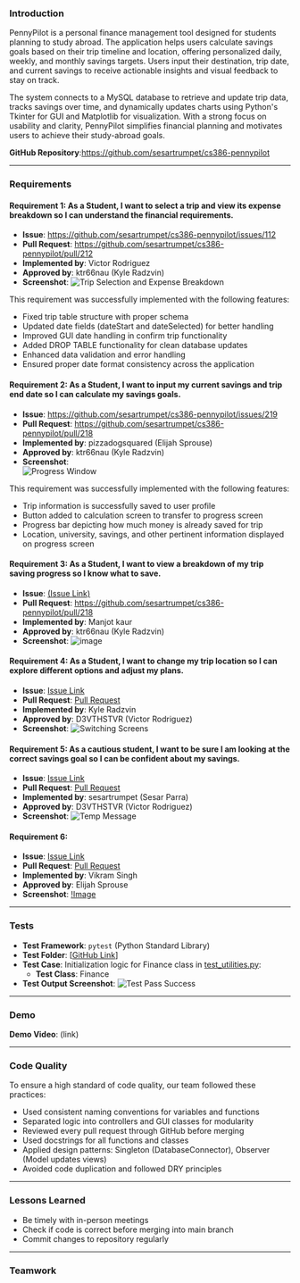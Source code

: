 ### **Introduction**

PennyPilot is a personal finance management tool designed for students planning to study abroad. The application helps users calculate savings goals based on their trip timeline and location, offering personalized daily, weekly, and monthly savings targets. Users input their destination, trip date, and current savings to receive actionable insights and visual feedback to stay on track.

The system connects to a MySQL database to retrieve and update trip data, tracks savings over time, and dynamically updates charts using Python's Tkinter for GUI and Matplotlib for visualization. With a strong focus on usability and clarity, PennyPilot simplifies financial planning and motivates users to achieve their study-abroad goals.

**GitHub Repository**:https://github.com/sesartrumpet/cs386-pennypilot

---

### **Requirements**

#### **Requirement 1: As a Student, I want to select a trip and view its expense breakdown so I can understand the financial requirements.**

* **Issue**: https://github.com/sesartrumpet/cs386-pennypilot/issues/112
* **Pull Request**: https://github.com/sesartrumpet/cs386-pennypilot/pull/212
* **Implemented by**: Victor Rodriguez
* **Approved by**: ktr66nau (Kyle Radzvin)
* **Screenshot**: 
![Trip Selection and Expense Breakdown](Deliverable6_images/trip_selection.png)

This requirement was successfully implemented with the following features:
- Fixed trip table structure with proper schema
- Updated date fields (dateStart and dateSelected) for better handling
- Improved GUI date handling in confirm trip functionality
- Added DROP TABLE functionality for clean database updates
- Enhanced data validation and error handling
- Ensured proper date format consistency across the application

#### **Requirement 2: As a Student, I want to input my current savings and trip end date so I can calculate my savings goals.**

* **Issue**: https://github.com/sesartrumpet/cs386-pennypilot/issues/219
* **Pull Request**: https://github.com/sesartrumpet/cs386-pennypilot/pull/218
* **Implemented by**: pizzadogsquared (Elijah Sprouse)
* **Approved by**: ktr66nau (Kyle Radzvin)
* **Screenshot**:  
![Progress Window](Deliverable6_images/progress_window.png)

This requirement was successfully implemented with the following features:
- Trip information is successfully saved to user profile
- Button added to calculation screen to transfer to progress screen
- Progress bar depicting how much money is already saved for trip
- Location, university, savings, and other pertinent information displayed on progress screen

#### **Requirement 3: As a Student, I want to view a breakdown of my trip saving progress so I know what to save.** 

* **Issue**: [(Issue Link)](https://github.com/sesartrumpet/cs386-pennypilot/issues/229)  
* **Pull Request**:   https://github.com/sesartrumpet/cs386-pennypilot/pull/218
* **Implemented by**: Manjot kaur  
* **Approved by**:  ktr66nau (Kyle Radzvin)
* **Screenshot**:
![image](https://github.com/user-attachments/assets/d2e04455-1229-45d6-9834-3e354cb2abe5)



#### **Requirement 4: As a Student, I want to change my trip location so I can explore different options and adjust my plans.** 

* **Issue**: [Issue Link](https://github.com/sesartrumpet/cs386-pennypilot/issues/209)
* **Pull Request**: [Pull Request](https://github.com/sesartrumpet/cs386-pennypilot/pull/220)
* **Implemented by**: Kyle Radzvin
* **Approved by**:  D3VTHSTVR (Victor Rodriguez)
* **Screenshot**: 
![Switching Screens](Deliverable6_images/switching_screens.gif)

#### **Requirement 5: As a cautious student, I want to be sure I am looking at the correct savings goal so I can be confident about my savings.** 

* **Issue**: [Issue Link](https://github.com/sesartrumpet/cs386-pennypilot/issues/213)
* **Pull Request**: [Pull Request](https://github.com/sesartrumpet/cs386-pennypilot/pull/215)
* **Implemented by**: sesartrumpet (Sesar Parra)  
* **Approved by**: D3VTHSTVR (Victor Rodriguez)
* **Screenshot**:
![Temp Message](Deliverable6_images/temp_message.png)

#### **Requirement 6:** 

* **Issue**: [Issue Link](https://github.com/sesartrumpet/cs386-pennypilot/issues/109)
* **Pull Request**: [Pull Request](https://github.com/sesartrumpet/cs386-pennypilot/pull/235)
* **Implemented by**: Vikram Singh  
* **Approved by**: Elijah Sprouse
* **Screenshot**:
[!Image](Deliverable6_images/welcome_message.png)
---

### **Tests**

* **Test Framework**: `pytest` (Python Standard Library)  
* **Test Folder**: \[[GitHub Link](https://github.com/sesartrumpet/cs386-pennypilot/tree/main/tests)\]  
* **Test Case**: Initialization logic for Finance class in [test_utilities.py](https://github.com/sesartrumpet/cs386-pennypilot/blob/main/tests/test_utilities.py):
  * **Test Class**:  Finance
* **Test Output Screenshot**:
![Test Pass Success](Deliverable6_images/tests_passed.png)

---

### **Demo**

**Demo Video**:     (link)

---

### **Code Quality**

To ensure a high standard of code quality, our team followed these practices:

* Used consistent naming conventions for variables and functions  
* Separated logic into controllers and GUI classes for modularity  
* Reviewed every pull request through GitHub before merging  
* Used docstrings for all functions and classes  
* Applied design patterns: Singleton (DatabaseConnector), Observer (Model updates views)  
* Avoided code duplication and followed DRY principles

---

### **Lessons Learned**
* Be timely with in-person meetings
* Check if code is correct before merging into main branch
* Commit changes to repository regularly
---

### **Teamwork**

